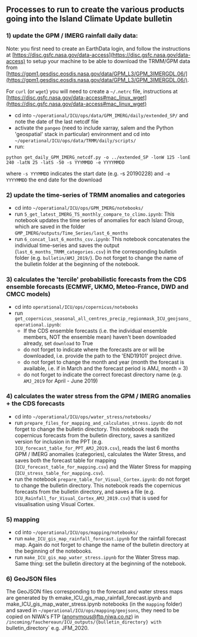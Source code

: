 ## Processes to run to create the various products going into the Island Climate Update bulletin


### 1) update the GPM / IMERG rainfall daily data:

Note: you first need to create an EarthData login, and follow the instructions at [https://disc.gsfc.nasa.gov/data-access](https://disc.gsfc.nasa.gov/data-access) to setup 
your machine to be able to download the TRMM/GPM data from [https://gpm1.gesdisc.eosdis.nasa.gov/data/GPM_L3/GPM_3IMERGDL.06/](https://gpm1.gesdisc.eosdis.nasa.gov/data/GPM_L3/GPM_3IMERGDL.06/).   

For `curl` (or `wget`) you will need to create a `~/.netrc` file, instructions at [https://disc.gsfc.nasa.gov/data-access#mac_linux_wget](https://disc.gsfc.nasa.gov/data-access#mac_linux_wget)

+ cd into `~/operational/ICU/ops/data/GPM_IMERG/daily/extended_SP/` and note the date of the last netcdf file
+ activate the `pangeo` (need to include xarray, salem and the Python 'geospatial' stack in particular) environment and cd into `~/operational/ICU/ops/data/TRMM/daily/scripts/`
+ run:
```
python get_daily_GPM_IMERG_netcdf.py -o ../extended_SP -lonW 125 -lonE 240 -latN 25 -latS -50 -s YYYMMDD -e YYYYMMDD
```

where `-s YYYMMDD` indicates the start date (e.g. -s 20190228) and `-e YYYYMMDD` the end date for the download

### 2) update the time-series of TRMM anomalies and categories

+ cd into `~/operational/ICU/ops/GPM_IMERG/notebooks/`
+ run `5_get_latest_IMERG_TS_monthly_compare_to_climo.ipynb`: This notebook updates the time series of anomalies for each Island Group, which are saved in the folder `GMP_IMERG/outputs/Time_Series/last_6_months`
+ run `6_concat_last_6_months_csv.ipynb`: This notebook concatenates the individual time-series and saves the output (`last_6_months_TRMM_categories.csv`) in the corresponding bulletin folder (e.g. `bulletin/AMJ_2019/`). Do not forget to change the name of the bulletin folder at the beginning of the notebook.

### 3) calculates the 'tercile' probabilistic forecasts from the CDS ensemble forecasts (ECMWF, UKMO, Meteo-France, DWD and CMCC models)

+ cd into `operational/ICU/ops/copernicus/notebooks`
+ run `get_copernicus_seasonal_all_centres_precip_regionmask_ICU_geojsons_operational.ipynb`:
    + If the CDS ensemble forecasts (i.e. the individual ensemble members, NOT the ensemble mean) haven't been downloaded already, set `download` to True
    + do not forget to indicate where the forecasts are or will be downloaded, i.e. provide the path to the 'END19101' project drive.
    + do not forget to change the month and year (month the forecast is available, i.e. if in March and the forecast period is AMJ, month = 3)
    + do not forget to indicate the correct forecast directory name (e.g. `AMJ_2019` for April - June 2019)

### 4) calculates the water stress from the GPM / IMERG anomalies + the CDS forecasts

+ cd into `~/operational/ICU/ops/water_stress/notebooks/`
+ run `prepare_files_for_mapping_and_calculates_stress.ipynb`: do not forget to change the bulletin directory. This notebook reads the copernicus forecasts from the bulletin directory, saves a sanitized version for inclusion in the PPT (e.g. `ICU_forecast_table_for_PPT_AMJ_2019.csv`), reads the last 6 months GPM / IMERG anomalies (categories), calculates the Water Stress, and saves both the forecast table for mapping (`ICU_forecast_table_for_mapping.csv`) and the Water Stress for mapping (`ICU_stress_table_for_mapping.csv`).
+ run the notebook `prepare_table_for_Visual_Cortex.ipynb`: do not forget to change the bulletin directory. This notebook reads the copernicus forecasts from the bulletin directory, and saves a file (e.g. `ICU_Rainfall_for_Visual_Cortex_AMJ_2019.csv`) that is used for visualisation using Visual Cortex.

### 5) mapping

+ cd into `~/operational/ICU/ops/mapping/notebooks/`
+ run `make_ICU_gis_map_rainfall_forecast.ipynb` for the rainfall forecast map. Again do not forget to change the name of the bulletin directory at the beginning of the notebooks.
+ run `make_ICU_gis_map_water_stress.ipynb` for the Water Stress map. Same thing: set the bulletin directory at the beginning of the notebook.

### 6) GeoJSON files

The GeoJSON files corresponding to the forecast and water stress maps are generated by th emake_ICU_gis_map_rainfall_forecast.ipynb and make_ICU_gis_map_water_stress.ipynb notebooks (in the `mapping` folder) and saved in `~/operational/ICU/ops/mapping/geojsons`, they need to be copied on NIWA's FTP (anonymous@ftp.niwa.co.nz) in `/incoming/fauchereaun/ICU_outputs/{bulletin_directory} with `bulletin_directory` e.g. JFM_2020. 








